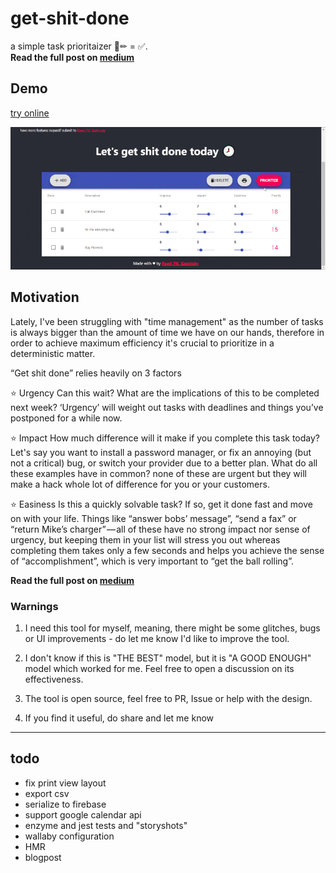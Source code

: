 # get-shit-done
a simple task prioritaizer 📃✏ = ✅.  
**Read the full post on [medium](https://medium.com/@kaminskypavel/why-i-developed-get-shit-done-app-and-why-you-should-be-using-it-too-d3207e13ae6e)**

## Demo
[try online](https://get-shit-done-60d50.firebaseapp.com/)

![demo image](./assets/demo.gif)

## Motivation

Lately, I've been struggling with "time management" as the number of tasks is always bigger than the amount of time we have on our hands, therefore in order to achieve maximum efficiency it's crucial to prioritize in a deterministic matter.

“Get shit done” relies heavily on 3 factors

⭐ Urgency
Can this wait? What are the implications of this to be completed next week? 
‘Urgency’ will weight out tasks with deadlines and things you’ve postponed for a while now.

⭐ Impact
How much difference will it make if you complete this task today? 
Let's say you want to install a password manager, or fix an annoying (but not a critical) bug, or switch your provider due to a better plan.
What do all these examples have in common? none of these are urgent but they will make a hack whole lot of difference for you or your customers.

⭐ Easiness
Is this a quickly solvable task? If so, get it done fast and move on with your life. Things like “answer bobs’ message”, “send a fax” or
“return Mike’s charger” — all of these have no strong impact nor sense of urgency, but keeping them in your list will stress you out whereas completing them takes only a few seconds and helps you achieve the sense of “accomplishment”, which is very important to “get the ball rolling”.

**Read the full post on [medium](https://medium.com/@kaminskypavel/why-i-developed-get-shit-done-app-and-why-you-should-be-using-it-too-d3207e13ae6e)**
   
### Warnings    

1. I need this tool for myself, meaning, there might be some glitches, bugs or UI improvements - do let me know I'd like to improve the tool.

2.  I don't know if this is "THE BEST" model, but it is "A GOOD ENOUGH" model which worked for me. Feel free to open a discussion on its effectiveness.

3. The tool is open source, feel free to PR, Issue or help with the design.

4. If you find it useful, do share and let me know

----


## todo 

* fix print view layout
* export csv
* serialize to firebase
* support google calendar api
* enzyme and jest tests and "storyshots" 
* wallaby configuration
* HMR 
* blogpost

